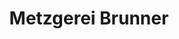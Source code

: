 ---
title: "Metzgerei Brunner"
url: /erlangen/metzgerei-brunner-nuernberger-strasse/
shop: Metzgerei
---
